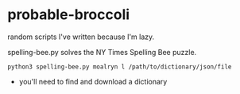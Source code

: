 # probable-broccoli
random scripts I've written because I'm lazy.

spelling-bee.py solves the NY Times Spelling Bee puzzle.
```
python3 spelling-bee.py moalryn l /path/to/dictionary/json/file
```
- you'll need to find and download a dictionary
